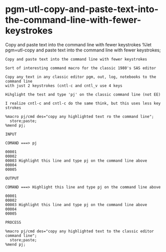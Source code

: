 # pgm-utl-copy-and-paste-text-into-the-command-line-with-fewer-keystrokes
Copy and paste text into the command line with fewer keystrokes
    %let pgm=utl-copy and paste text into the command line with fewer keystrokes;

    Copy and paste text into the command line with fewer keystrokes

    Sort of interesting command macro for the classic 1980's SAS editor

    Copy any text in any classic editor pgm, out, log, notebooks to the command line
    with just 2 keystrokes (cntl-c and cntl_v use 4 keys

    Hihglight the test and type 'pj' on the classic command line (not EE)

    I realize cntl-c and cntl-c do the same think, but this uses less key strokes

    %macro pj/cmd des="copy any highlighted text ro the command line";
      store;paste;
    %mend pj;

    INPUT

    COMAND ===> pj

    00001
    00002
    00003 Highlight this line and type pj on the command line above
    00004
    00005

    OUTPUT

    COMAND ===> Highlight this line and type pj on the command line above

    00001
    00002
    00003 Highlight this line and type pj on the command line above
    00004
    00005

    PROCESS

    %macro pj/cmd des="copy any highlighted text to the classic editor command line";
      store;paste;
    %mend pj;

